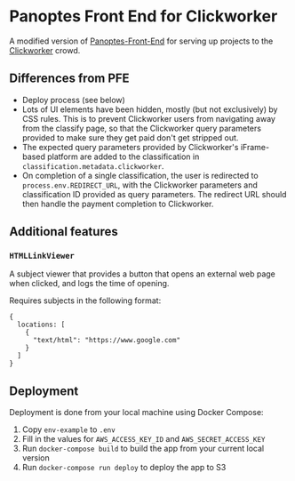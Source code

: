 # Panoptes Front End for Clickworker

A modified version of [Panoptes-Front-End](https://github.com/zooniverse/Panoptes-Front-End) for serving up projects to the [Clickworker](https://www.clickworker.com/) crowd.

## Differences from PFE

- Deploy process (see below)
- Lots of UI elements have been hidden, mostly (but not exclusively) by CSS rules. This is to prevent Clickworker users from navigating away from the classify page, so that the Clickworker query parameters provided to make sure they get paid don't get stripped out.
- The expected query parameters provided by Clickworker's iFrame-based platform are added to the classification in `classification.metadata.clickworker`.
- On completion of a single classification, the user is redirected to `process.env.REDIRECT_URL`, with the Clickworker parameters and classification ID provided as query parameters. The redirect URL should then handle the payment completion to Clickworker.

## Additional features

### `HTMLLinkViewer`

A subject viewer that provides a button that opens an external web page when clicked, and logs the time of opening.

Requires subjects in the following format:

```
{
  locations: [
    {
      "text/html": "https://www.google.com"
    }
  ]
}
```

## Deployment

Deployment is done from your local machine using Docker Compose:

1. Copy `env-example` to `.env`
1. Fill in the values for `AWS_ACCESS_KEY_ID` and `AWS_SECRET_ACCESS_KEY`
1. Run `docker-compose build` to build the app from your current local version
1. Run `docker-compose run deploy` to deploy the app to S3
